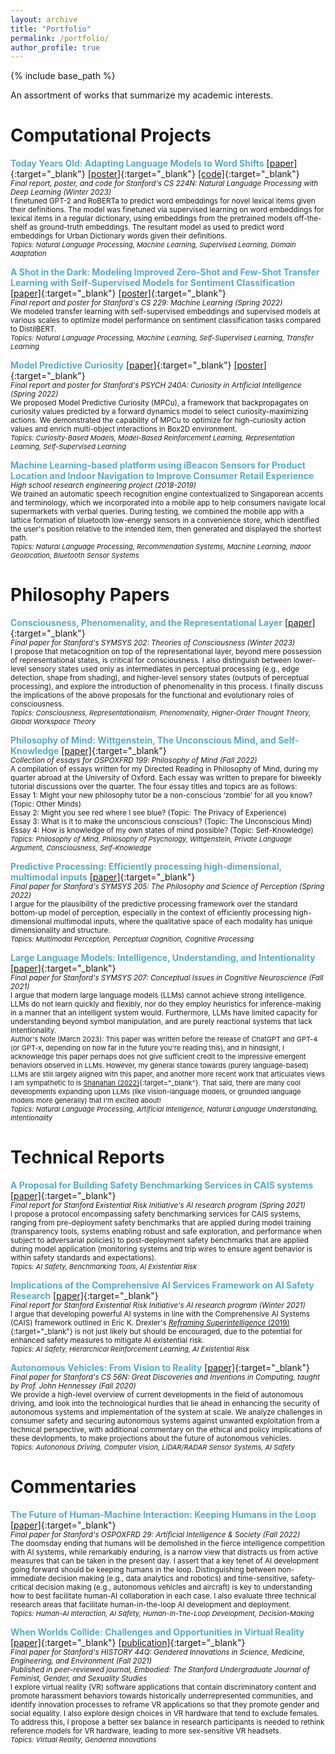 ```yaml
---
layout: archive
title: "Portfolio"
permalink: /portfolio/
author_profile: true
---
```


{% include base_path %}

An assortment of works that summarize my academic interests. 

<!-- {% for post in site.portfolio %}
  {% include archive-single.html %}
{% endfor %} -->

Computational Projects
======
<span style="color:#52ADC8">**Today Years Old: Adapting Language Models to Word Shifts**</span> [\[paper\]](/files/2023-win-cs224n-paper.pdf){:target="_blank"} [\[poster\]](/files/2023-win-cs224n-poster.pdf){:target="_blank"} [\[code\]](https://www.github.com/oliviaylee/today-years-old){:target="_blank"} <br>
   <sub> *Final report, poster, and code for Stanford's CS 224N: Natural Language Processing with Deep Learning (Winter 2023)*<br>
    I finetuned GPT-2 and RoBERTa to predict word embeddings for novel lexical items given their definitions. The model was finetuned via supervised learning on word embeddings for lexical items in a regular dictionary, using embeddings from the pretrained models off-the-shelf as ground-truth embeddings. The resultant model as used to predict word embeddings for Urban Dictionary words given their definitions. </sub> <br>
    <sub style="font-size:11px">*Topics: Natural Language Processing, Machine Learning, Supervised Learning, Domain Adaptation*</sub>

<span style="color:#52ADC8">**A Shot in the Dark: Modeling Improved Zero-Shot and Few-Shot Transfer Learning with Self-Supervised Models for Sentiment Classification**</span> [\[paper\]](/files/2022-spr-cs229-paper.pdf){:target="_blank"} [\[poster\]](/files/2022-spr-cs229-poster.pdf){:target="_blank"} <br>
   <sub> *Final report and poster for Stanford's CS 229: Machine Learning (Spring 2022)*<br>
    We modeled transfer learning with self-supervised embeddings and supervised models at various scales to optimize model performance on sentiment classification tasks compared to DistilBERT.</sub> <br>
    <sub style="font-size:11px">*Topics: Natural Language Processing, Machine Learning, Self-Supervised Learning, Transfer Learning*</sub>
   
<span style="color:#52ADC8">**Model Predictive Curiosity**</span> [\[paper\]](/files/2022-spr-psych240a-paper.pdf){:target="_blank"} [\[poster\]](/files/2022-spr-psych240a-poster.pdf){:target="_blank"} <br>
  <sub>*Final report and poster for Stanford's PSYCH 240A: Curiosity in Artificial Intelligence (Spring 2022)*<br>
  We proposed Model Predictive Curiosity (MPCu), a framework that backpropagates on curiosity values predicted by a forward dynamics model to select curiosity-maximizing actions.
  We demonstrated the capability of MPCu to optimize for high-curiosity action values and enrich multi-object interactions in Box2D environment.</sub> <br>
  <sub style="font-size:11px">*Topics: Curiosity-Based Models, Model-Based Reinforcement Learning, Representation Learning, Self-Supervised Learning*</sub>

<span style="color:#52ADC8">**Machine Learning-based platform using iBeacon Sensors for Product Location and Indoor Navigation to Improve Consumer Retail Experience**</span><br>
  <sub>*High school research engineering project (2018-2019)*<br>
  We trained an automatic speech recognition engine contextualized to Singaporean accents and terminology, which we incorporated into a mobile app to help consumers navigate local supermarkets with verbal queries. During testing, we combined the mobile app with a lattice formation of bluetooth low-energy sensors in a convenience store, which identified the user's position relative to the intended item, then generated and displayed the shortest path.</sub> <br>
  <sub style="font-size:11px">*Topics: Natural Language Processing, Recommendation Systems, Machine Learning, Indoor Geolocation, Bluetooth Sensor Systems*</sub>

Philosophy Papers
======
<span style="color:#52ADC8">**Consciousness, Phenomenality, and the Representational Layer**</span> [\[paper\]](/files/2023-win-symsys202-paper.pdf){:target="_blank"} <br>
  <sub>*Final paper for Stanford's SYMSYS 202: Theories of Consciousness (Winter 2023)*<br>
  I propose that metacognition on top of the representational layer, beyond mere possession of representational states, is critical for consciousness. I also distinguish between lower-level sensory states used only as intermediates in perceptual processing (e.g., edge detection, shape from shading), and higher-level sensory states (outputs of perceptual processing), and explore the introduction of phenomenality in this process. I finally discuss the implications of the above proposals for the functional and evolutionary roles of consciousness.</sub> <br>
  <sub style="font-size:11px">*Topics: Consciousness, Representationalism, Phenomenality, Higher-Order Thought Theory, Global Workspace Theory*</sub>

<span style="color:#52ADC8">**Philosophy of Mind: Wittgenstein, The Unconscious Mind, and Self-Knowledge**</span> [\[paper\]](/files/2022-fall-oxfordphil-essays.pdf){:target="_blank"} <br>
  <sub>*Collection of essays for OSPOXFRD 199: Philosophy of Mind (Fall 2022)*<br>
  A compilation of essays written for my Directed Reading in Philosophy of Mind, during my quarter abroad at the University of Oxford. Each essay was written to prepare for biweekly tutorial discussions over the quarter. The four essay titles and topics are as follows: <br>
  Essay 1: Might your new philosophy tutor be a non-conscious ‘zombie’ for all you know? (Topic: Other Minds) <br>
  Essay 2: Might you see red where I see blue? (Topic: The Privacy of Experience) <br> 
  Essay 3: What is it to make the unconscious conscious? (Topic: The Unconscious Mind) <br> 
  Essay 4: How is knowledge of my own states of mind possible? (Topic: Self-Knowledge)
  </sub> <br>
  <sub style="font-size:11px">*Topics: Philosophy of Mind, Philosophy of Psychology, Wittgenstein, Private Language Argument, Consciousness, Self-Knowledge*</sub>

<span style="color:#52ADC8">**Predictive Processing: Efficiently processing high-dimensional, multimodal inputs**</span> [\[paper\]](/files/2022-spr-symsys205-paper.pdf){:target="_blank"} <br>
  <sub>*Final paper for Stanford's SYMSYS 205: The Philosophy and Science of Perception (Spring 2022)*<br>
  I argue for the plausibility of the predictive processing framework over the standard bottom-up 
  model of perception, especially in the context of efficiently processing high-dimensional 
  multimodal inputs, where the qualitative space of each modality has unique dimensionality and structure.</sub> <br>
  <sub style="font-size:11px">*Topics: Multimodal Perception, Perceptual Cognition, Cognitive Processing*</sub>

<span style="color:#52ADC8">**Large Language Models: Intelligence, Understanding, and Intentionality**</span> [\[paper\]](/files/2021-fall-symsys207-paper.pdf){:target="_blank"} <br>
  <sub>*Final paper for Stanford's SYMSYS 207: Conceptual Issues in Cognitive Neuroscience (Fall 2021)*<br>
  I argue that modern large language models (LLMs) cannot achieve strong intelligence. LLMs do not learn quickly and flexibly, 
  nor do they employ heuristics for inference-making in a manner that an intelligent system would. Furthermore, LLMs have 
  limited capacity for understanding beyond symbol manipulation, and are purely reactional systems that lack intentionality.
  </sub> <br>
  <sub style="font-size:11px">Author's Note (March 2023): This paper was written before the release of ChatGPT and GPT-4 (or GPT-x, depending on how far in the future you're reading this), and in hindsight, I acknowledge this paper perhaps does not give sufficient credit to the impressive emergent behaviors observed in LLMs. However, my general stance towards (purely language-based) LLMs are still largely aligned with this paper, and another more recent work that articulates views I am sympathetic to is [Shanahan (2022)](https://arxiv.org/pdf/2212.03551.pdf){:target="_blank"}. That said, there are many cool developments expanding upon LLMs (like vision-language models, or grounded language models more generally) that I'm excited about! </sub> <br>
  <sub style="font-size:11px">*Topics: Natural Language Processing, Artificial Intelligence, Natural Language Understanding, Intentionality*</sub>

Technical Reports
======
<span style="color:#52ADC8">**A Proposal for Building Safety Benchmarking Services in CAIS systems**</span> [\[paper\]](/files/2021-spr-seri-paper.pdf){:target="_blank"} <br>
  <sub>*Final report for Stanford Existential Risk Initiative's AI research program (Spring 2021)*<br>
  I propose a protocol encompassing safety benchmarking services for CAIS systems, ranging from pre-deployment safety
  benchmarks that are applied during model training (transparency tools, systems enabling robust and safe exploration, 
  and performance when subject to adversarial policies) to post-deployment safety benchmarks that are applied during
  model application (monitoring systems and trip wires to ensure agent behavior is within safety standards and expectations).</sub> <br>
  <sub style="font-size:11px">*Topics: AI Safety, Benchmarking Tools, AI Existential Risk*</sub>

<span style="color:#52ADC8">**Implications of the Comprehensive AI Services Framework on AI Safety Research**</span> [\[paper\]](/files/2021-win-seri-paper.pdf){:target="_blank"} <br>
  <sub>*Final report for Stanford Existential Risk Initiative's AI research program (Winter 2021)*<br>
  I argue that developing powerful AI systems in line with the Comprehensive AI Systems (CAIS) framework outlined in
  Eric K. Drexler's [*Reframing Superintelligence* (2019)](https://www.fhi.ox.ac.uk/wp-content/uploads/Reframing_Superintelligence_FHI-TR-2019-1.1-1.pdf){:target="_blank"} is not just likely but should be encouraged, due to the potential 
  for enhanced safety measures to mitigate AI existential risk.</sub> <br>
  <sub style="font-size:11px">*Topics: AI Safety, Hierarchical Reinforcement Learning, AI Existential Risk*</sub>

<span style="color:#52ADC8">**Autonomous Vehicles: From Vision to Reality**</span> [\[paper\]](/files/2020-fall-cs56n-paper.pdf){:target="_blank"} <br>
  <sub>*Final paper for Stanford's CS 56N: Great Discoveries and Inventions in Computing, taught by Prof. John Hennessey (Fall 2020)*<br>
  We provide a high-level overview of current developments in the field of autonomous driving, amd look into the technological hurdles that lie ahead in enhancing the security of autonomous systems and implementation of the system at scale. We analyze challenges in consumer safety and securing autonomous systems against unwanted exploitation from a technical perspective, with additional commentary on the ethical and policy implications of these devlopments, to make projections about the future of autonomous vehicles.</sub> <br>
  <sub style="font-size:11px">*Topics: Autononous Driving, Computer Vision, LiDAR/RADAR Sensor Systems, AI Safety*</sub>

Commentaries
======
<span style="color:#52ADC8">**The Future of Human-Machine Interaction: Keeping Humans in the Loop**</span> [\[paper\]](/files/2022-fall-ospoxfrd29-paper.pdf){:target="_blank"} <br>
  <sub>*Final paper for Stanford's OSPOXFRD 29: Artificial Intelligence & Society (Fall 2022)* <br>
  The doomsday ending that humans will be demolished in the fierce intelligence competition with AI systems, while remarkably enduring, is a narrow view that distracts us from active measures that can be taken in the present day. I assert that a key tenet of AI development going forward should be keeping humans in the loop. Distinguishing between non-immediate decision making (e.g., data analytics and robotics) and time-sensitive, safety-critical decision making (e.g., autonomous vehicles and aircraft) is key to understanding how to best facilitate human-AI collaboration in each case. I also evaluate three technical research areas that facilitate human-in-the-loop AI development and deployment.</sub> <br>
  <sub style="font-size:11px">*Topics: Human-AI Interaction, AI Safety, Human-In-The-Loop Development, Decision-Making*</sub>

<span style="color:#52ADC8">**When Worlds Collide: Challenges and Opportunities in Virtual Reality**</span> [\[paper\]](/files/2021-fall-history44q-paper.pdf){:target="_blank"} [\[publication\]](https://ojs.stanford.edu/ojs/index.php/sjfgss/article/view/2109){:target="_blank"} <br>
  <sub>*Final paper for Stanford's HISTORY 44Q: Gendered Innovations in Science, Medicine, Engineering, and Environment (Fall 2021)<br>
  Published in peer-reviewed journal, Embodied: The Stanford Undergraduate Journal of Feminist, Gender, and Sexuality Studies*<br>
  I explore virtual reality (VR) software applications that contain discriminatory content and promote harassment behaviors towards historically underrepresented communities, and
  identify innovation processes to reframe VR applications so that they promote gender and social equality. I also explore design choices in VR hardware that tend to exclude females. 
  To address this, I propose a better sex balance in research participants is needed to rethink reference models for VR hardware, leading to more sex-sensitive VR headsets.</sub> <br>
  <sub style="font-size:11px">*Topics: Virtual Reality, Gendered Innovations*</sub>
